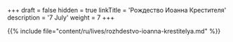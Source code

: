 +++
draft = false
hidden = true
linkTitle = 'Рождество Иоанна Крестителя'
description = '7 July'
weight = 7
+++

{{% include file="content/ru/lives/rozhdestvo-ioanna-krestitelya.md" %}}
